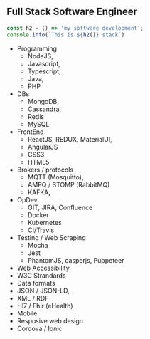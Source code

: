 ## Full Stack Software Engineer

```javascript
const h2 = () => 'my software development';
console.info(`This is ${h2()} stack`)
```

* Programming
  * NodeJS, 
  * Javascript,
  * Typescript,
  * Java,
  * PHP 
* DBs
  * MongoDB, 
  * Cassandra,
  * Redis
  * MySQL
* FrontEnd
  * ReactJS, REDUX, MaterialUI, 
  * AngularJS
  * CSS3
  * HTML5
* Brokers / protocols
  * MQTT (Mosquitto), 
  * AMPQ / STOMP (RabbitMQ)
  * KAFKA, 
* OpDev
  * GIT, JIRA, Confluence
  * Docker
  * Kubernetes
  * CI/Travis
* Testing / Web Scraping 
  * Mocha
  * Jest
  * PhantomJS, casperjs, Puppeteer
* Web Accessibility
* W3C Strandards
* Data formats
 * JSON / JSON-LD,
 * XML / RDF
 * Hl7 / Fhir (eHealth)
* Mobile
 * Resposive web design
 * Cordova / Ionic
